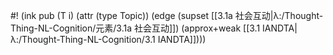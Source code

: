 #! (ink pub (T i) (attr (type Topic)) (edge (supset [[3.1a 社会互动|λ:/Thought-Thing-NL-Cognition/元素/3.1a 社会互动]]) (approx+weak [[3.1 IANDTA|λ:/Thought-Thing-NL-Cognition/3.1 IANDTA]])))